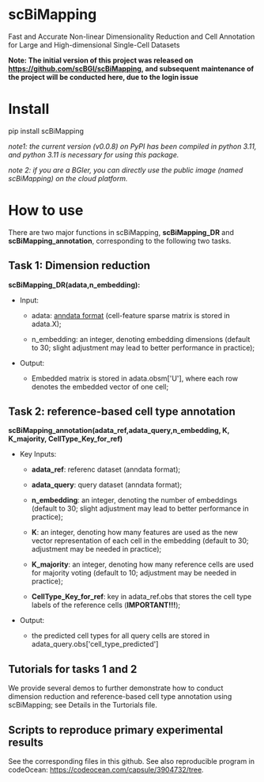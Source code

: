 # scBiMapping
Fast and Accurate Non-linear Dimensionality Reduction and Cell Annotation for Large and High-dimensional Single-Cell Datasets

**Note: The initial version of this project was released on https://github.com/scBGI/scBiMapping, and subsequent maintenance of the project will be conducted here, due to the login issue**

# Install 
pip install scBiMapping

*note1: the current version (v0.0.8) on PyPI has been compiled in python 3.11, and python 3.11 is necessary for using this package.*

*note 2: if you are a BGIer, you can directly use the public image (named scBiMapping) on the cloud platform.*

# How to use 
There are two major functions in scBiMapping, **scBiMapping_DR** and **scBiMapping_annotation**, corresponding to the following two tasks.
 
## Task 1: Dimension reduction

**scBiMapping_DR(adata,n_embedding):**

* Input: 
  * adata: [anndata format](https://anndata.readthedocs.io/en/latest/tutorials/notebooks/getting-started.html) (cell-feature sparse matrix is stored in adata.X);   

  * n_embedding: an integer, denoting embedding dimensions (default to 30; slight adjustment may lead to better performance in practice);

* Output:
  * Embedded matrix is stored in adata.obsm['U'], where each row denotes the embedded vector of one cell;

## Task 2: reference-based cell type annotation
**scBiMapping_annotation(adata_ref,adata_query,n_embedding, K, K_majority, CellType_Key_for_ref)**  

* Key Inputs: 
  * **adata_ref**: referenc dataset (anndata format);

  * **adata_query**: query dataset (anndata format); 

  * **n_embedding**: an integer, denoting the number of embeddings (default to 30; slight adjustment may lead to better performance in practice);  

  * **K**: an integer, denoting how many features are used as the new vector representation of each cell in the embedding (default to 30; adjustment may be needed in practice); 

  * **K_majority**: an integer, denoting how many reference cells are used for majority voting (default to 10; adjustment may be needed in practice);
 
  * **CellType_Key_for_ref**: key in adata_ref.obs that stores the cell type labels of the reference cells (**IMPORTANT!!!**);
 
 * Output:
   * the predicted cell types for all query cells are stored in adata_query.obs['cell_type_predicted']

## Tutorials for tasks 1 and 2

We provide several demos to further demonstrate how to conduct dimension reduction and reference-based cell type annotation using scBiMapping; see Details in the Turtorials file.

## Scripts to reproduce primary experimental results

See the corresponding files in this github. See also reproducible program in codeOcean: https://codeocean.com/capsule/3904732/tree.

